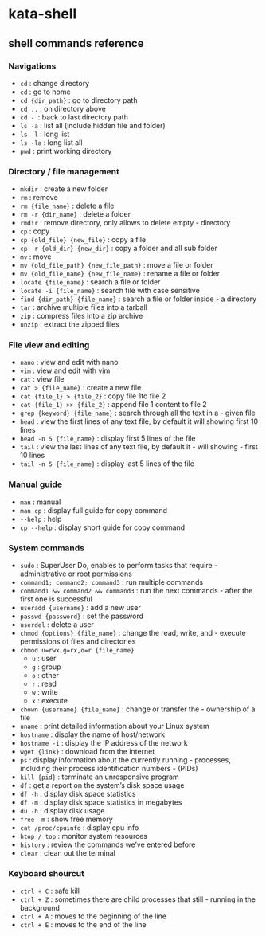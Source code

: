 # kata-shell

## shell commands reference
### Navigations
- `cd` : change directory
- `cd` : go to home
- `cd {dir_path}` : go to directory path
- `cd ..` : on directory above
- `cd - `: back to last directory path
- `ls -a` : list all (include hidden file and folder)
- `ls -l` : long list
- `ls -la` : long list all
- `pwd` : print working directory
### Directory / file management
- `mkdir` : create a new folder
- `rm` : remove
- `rm {file_name}` : delete a file
- `rm -r {dir_name}` : delete a folder
- `rmdir` : remove directory, only allows to delete empty - directory
- `cp` : copy
- `cp {old_file} {new_file}` : copy a file
- `cp -r {old_dir} {new_dir}` : copy a folder and all sub folder
- `mv` : move
- `mv {old_file_path} {new_file_path}` : move a file or folder
- `mv {old_file_name} {new_file_name}` : rename a file or folder
- `locate {file_name}` : search a file or folder
- `locate -i {file_name}` : search file with case sensitive
- `find {dir_path} {file_name}` : search a file or folder inside - a directory
- `tar` : archive multiple files into a tarball
- `zip` : compress files into a zip archive
- `unzip` : extract the zipped files
### File view and editing
- `nano` : view and edit with nano
- `vim` : view and edit with vim
- `cat` : view file
- `cat > {file_name}` : create a new file
- `cat {file_1} > {file_2}` : copy file 1to file 2
- `cat {file_1} >> {file_2}` : append file 1 content to file 2
- `grep {keyword} {file_name}` : search through all the text in a - given file
- `head` : view the first lines of any text file, by default it will showing first 10 lines
- `head -n 5 {file_name}` : display first 5 lines of the file
- `tail` : view the last lines of any text file, by default it - will showing - first 10 lines
- `tail -n 5 {file_name}` : display last 5 lines of the file
### Manual guide
- `man` : manual
- `man cp` : display full guide for copy command
- `--help` : help
- `cp --help` : display short guide for copy command
### System commands
- `sudo` : SuperUser Do, enables to perform tasks that require - administrative or root permissions
- `command1; command2; command3` : run multiple commands
- `command1 && command2 && command3` : run the next commands - after the first one is successful
- `useradd {username}` : add a new user
- `passwd {password}` : set the password
- `userdel` : delete a user
- `chmod {options} {file_name}` : change the read, write, and - execute permissions of files and directories
- `chmod u=rwx,g=rx,o=r {file_name}`
    - `u` : user
    - `g` : group
    - `o` : other
    - `r` : read
    - `w` : write
    - `x` : execute
- `chown {username} {file_name}` : change or transfer the - ownership of a file
- `uname` : print detailed information about your Linux system
- `hostname` : display the name of host/network
- `hostname -i` : display the IP address of the network
- `wget {link}` : download from the internet
- `ps` : display information about the currently running - processes, including their process identification numbers - (PIDs)
- `kill {pid}` : terminate an unresponsive program
- `df` : get a report on the system’s disk space usage
- `df -h` : display disk space statistics
- `df -m` : display disk space statistics in megabytes
- `du -h` : display disk usage
- `free -m` : show free memory
- `cat /proc/cpuinfo` : display cpu info
- `htop / top` : monitor system resources
- `history` : review the commands we’ve entered before
- `clear` : clean out the terminal
### Keyboard shourcut
- `ctrl + C` : safe kill
- `ctrl + Z` : sometimes there are child processes that still - running in the background
- `ctrl + A` : moves to the beginning of the line
- `ctrl + E` : moves to the end of the line